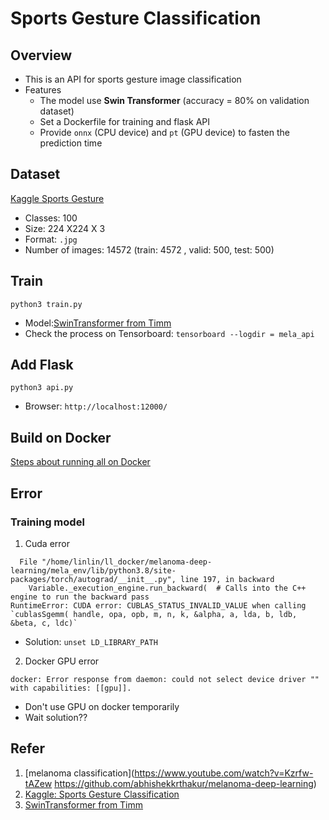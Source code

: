 # Sports Gesture Classification

## Overview 
- This is an API for sports gesture image classification
- Features
  - The model use **Swin Transformer** (accuracy = 80% on validation dataset)
  - Set a Dockerfile for training and flask API
  - Provide `onnx` (CPU device) and `pt` (GPU device) to fasten the prediction time 

## Dataset 
[Kaggle Sports Gesture](https://www.kaggle.com/datasets/gpiosenka/sports-classification)
- Classes: 100
- Size: 224 X224 X 3
- Format: `.jpg` 
- Number of images: 14572 (train: 4572 , valid: 500, test: 500)

## Train
```
python3 train.py
```
- Model:[SwinTransformer from Timm](https://www.kaggle.com/code/pkbpkb0055/99-2-classification-using-swin-transformer)
- Check the process on Tensorboard: `tensorboard --logdir = mela_api`

## Add Flask
```
python3 api.py
```
- Browser: `http://localhost:12000/`


## Build on Docker 
[Steps about running all on Docker](attached/Build_docker_image.md)


## Error 
### Training model
1. Cuda error 
```
  File "/home/linlin/ll_docker/melanoma-deep-learning/mela_env/lib/python3.8/site-packages/torch/autograd/__init__.py", line 197, in backward
    Variable._execution_engine.run_backward(  # Calls into the C++ engine to run the backward pass
RuntimeError: CUDA error: CUBLAS_STATUS_INVALID_VALUE when calling `cublasSgemm( handle, opa, opb, m, n, k, &alpha, a, lda, b, ldb, &beta, c, ldc)`
```
- Solution: `unset LD_LIBRARY_PATH`

2. Docker GPU error
```
docker: Error response from daemon: could not select device driver "" with capabilities: [[gpu]].
```
- Don't use GPU on docker temporarily
- Wait solution?? 



## Refer
1. [melanoma classification](https://www.youtube.com/watch?v=Kzrfw-tAZew
https://github.com/abhishekkrthakur/melanoma-deep-learning)
2. [Kaggle: Sports Gesture Classification](https://www.kaggle.com/datasets/gpiosenka/sports-classification)
3. [SwinTransformer from Timm](https://www.kaggle.com/code/pkbpkb0055/99-2-classification-using-swin-transformer)
